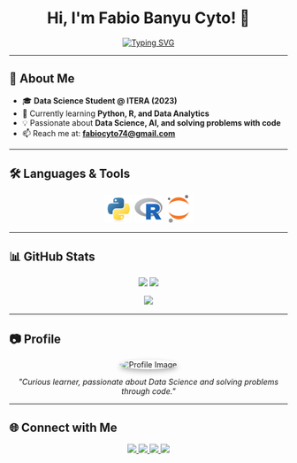 <h1 align="center">Hi, I'm Fabio Banyu Cyto! 👋</h1>

<p align="center">
  <a href="https://git.io/typing-svg">
    <img src="https://readme-typing-svg.herokuapp.com?font=Fira+Code&size=25&pause=1000&color=F7B93E&center=true&vCenter=true&width=600&lines=Hello+World!+🌍;Data+Science+Student+%40+ITERA;Python+%26+R+Enthusiast;Always+Learning+New+Things" alt="Typing SVG" />
  </a>
</p>

---

## 🚀 About Me
- 🎓 **Data Science Student @ ITERA (2023)**  
- 🌱 Currently learning **Python, R, and Data Analytics**  
- 💡 Passionate about **Data Science, AI, and solving problems with code**  
- 📫 Reach me at: [**fabiocyto74@gmail.com**](mailto:fabiocyto74@gmail.com)  

---

## 🛠️ Languages & Tools
<p align="center">
  <img src="https://raw.githubusercontent.com/devicons/devicon/master/icons/python/python-original.svg" alt="Python" width="50" height="50"/>
  <img src="https://raw.githubusercontent.com/devicons/devicon/master/icons/r/r-original.svg" alt="R" width="50" height="50"/>
  <img src="https://raw.githubusercontent.com/devicons/devicon/master/icons/jupyter/jupyter-original.svg" alt="Jupyter" width="50" height="50"/>
</p>

---

## 📊 GitHub Stats
<p align="center">
  <img src="https://github-readme-stats.vercel.app/api?username=fabiobanyu&show_icons=true&theme=radical&hide_border=true" height="165"/>
  <img src="https://github-readme-stats.vercel.app/api/top-langs/?username=fabiobanyu&layout=compact&theme=radical&hide_border=true" height="165"/>
</p>

<p align="center">
  <img src="https://github-readme-streak-stats.herokuapp.com?user=fabiobanyu&theme=radical&hide_border=true" height="165"/>
</p>

---

## 📷 Profile
<p align="center">
  <img src="https://cdn.discordapp.com/attachments/833344740073144360/1412799539446026300/WhatsApp_Image_2025-09-03_at_20.59.20_219ca8bd1.jpg" 
       alt="Profile Image"
       width="150"
       style="border-radius: 50%; box-shadow: 0px 4px 10px rgba(0,0,0,0.3);" />
</p>
<p align="center"><i>"Curious learner, passionate about Data Science and solving problems through code."</i></p>

---

## 🌐 Connect with Me
<p align="center">
  <a href="https://github.com/fabiocyto" target="_blank">
    <img src="https://img.shields.io/badge/GitHub-181717?style=for-the-badge&logo=github&logoColor=white"/>
  </a>
  <a href="mailto:fabiocyto74@gmail.com" target="_blank">
    <img src="https://img.shields.io/badge/Email-D14836?style=for-the-badge&logo=gmail&logoColor=white"/>
  </a>
  <a href="https://www.instagram.com/" target="_blank">
    <img src="https://img.shields.io/badge/Instagram-E4405F?style=for-the-badge&logo=instagram&logoColor=white"/>
  </a>
  <a href="tel:+6285769715375" target="_blank">
    <img src="https://img.shields.io/badge/WhatsApp-25D366?style=for-the-badge&logo=whatsapp&logoColor=white"/>
  </a>
</p>
